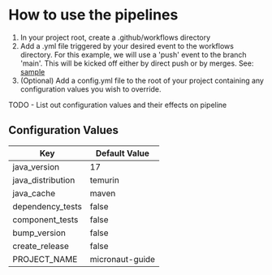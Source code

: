 # How to use the pipelines

1. In your project root, create a .github/workflows directory
2. Add a .yml file triggered by your desired event to the workflows directory. For this example, we will use a 'push' event to the branch 'main'.  This will be kicked off either by direct push or by merges. See: [sample](call-pipeline.yml)
3. \(Optional\) Add a config.yml file to the root of your project containing any configuration values you wish to override.

TODO - List out configuration values and their effects on pipeline

## Configuration Values
| Key               | Default Value   |
|-------------------|-----------------|
| java_version      | 17              |
| java_distribution | temurin         |       
| java_cache        | maven           |
| dependency_tests  | false           |
| component_tests   | false           |
| bump_version      | false           |
| create_release    | false           |
| PROJECT_NAME      | micronaut-guide |




